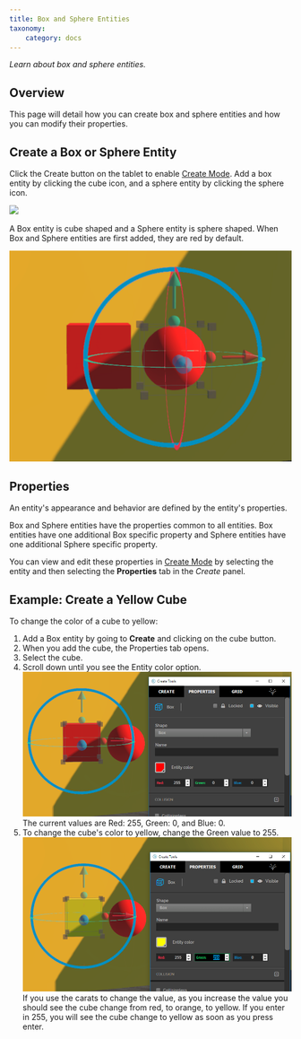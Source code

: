 ```yaml
---
title: Box and Sphere Entities
taxonomy:
    category: docs
---
```


*Learn about box and sphere entities.*

## Overview

This page will detail how you can create box and sphere entities and how you can modify their properties.

## Create a Box or Sphere Entity

Click the Create button on the tablet to enable [Create Mode](../create-mode). Add a box entity by clicking the cube icon, and a sphere entity by clicking the sphere icon.

![](create-button-open.PNG)

A Box entity is cube shaped and a Sphere entity is sphere shaped. When Box and Sphere entities are first added, they are red by default.

![](box-and-sphere.PNG)

## Properties

An entity's appearance and behavior are defined by the entity's properties.

Box and Sphere entities have the properties common to all entities. Box entities have one additional Box specific property and Sphere entities have one additional Sphere specific property.

You can view and edit these properties in [Create Mode](../create-mode) by selecting the entity and then selecting the **Properties** tab in the *Create* panel.

## Example: Create a Yellow Cube

To change the color of a cube to yellow:

1. Add a Box entity by going to **Create** and clicking on the cube button.  
2. When you add the cube, the Properties tab opens.
3. Select the cube.
4. Scroll down until you see the Entity color option.
   ![](create-red-cube.PNG)
   The current values are Red: 255, Green: 0, and Blue: 0.
5. To change the cube's color to yellow, change the Green value to 255.
   ![](create-yellow-cube.PNG)
   If you use the carats to change the value, as you increase the value you should see the cube change from red, to orange, to yellow. If you enter in 255, you will see the cube change to yellow as soon as you press enter.
